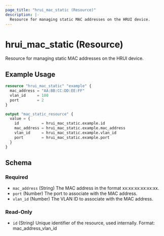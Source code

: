 ```yaml
---
page_title: "hrui_mac_static (Resource)"
description: |-
  Resource for managing static MAC addresses on the HRUI device.
---
```


# hrui_mac_static (Resource)

Resource for managing static MAC addresses on the HRUI device.

## Example Usage

```terraform
resource "hrui_mac_static" "example" {
  mac_address = "AA:BB:CC:DD:EE:FF"
  vlan_id     = 100
  port        = 2
}

output "mac_static_resource" {
  value = {
    id          = hrui_mac_static.example.id
    mac_address = hrui_mac_static.example.mac_address
    vlan_id     = hrui_mac_static.example.vlan_id
    port        = hrui_mac_static.example.port
  }
}
```

<!-- schema generated by tfplugindocs -->
## Schema

### Required

- `mac_address` (String) The MAC address in the format xx:xx:xx:xx:xx:xx.
- `port` (Number) The port to associate with the MAC address.
- `vlan_id` (Number) The VLAN ID to associate with the MAC address.

### Read-Only

- `id` (String) Unique identifier of the resource, used internally. Format: mac_address_vlan_id


